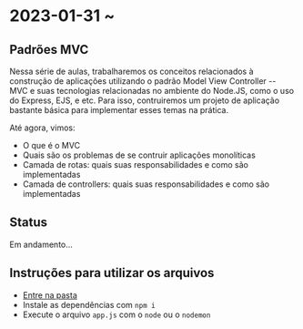# 2023-01-31 ~

## Padrões MVC

Nessa série de aulas, trabalharemos os conceitos relacionados à construção de aplicações utilizando o padrão Model View Controller -- MVC e suas tecnologias relacionadas no ambiente do Node.JS, como o uso do Express, EJS, e etc. Para isso, contruiremos um projeto de aplicação bastante básica para implementar esses temas na prática.

Até agora, vimos:
 - O que é o MVC
 - Quais são os problemas de se contruir aplicações monolíticas
 - Camada de rotas: quais suas responsabilidades e como são implementadas
 - Camada de controllers: quais suas responsabilidades e como são implementadas

## Status

Em andamento...

## Instruções para utilizar os arquivos

 - [Entre na pasta](../)
 - Instale as dependências com `npm i`
 - Execute o arquivo `app.js` com o `node` ou o `nodemon`